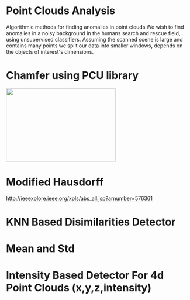 # Point Clouds Analysis
Algorithmic methods for finding anomalies in point clouds
We wish to find anomalies in a noisy background in the humans search and rescue field, using unsupervised classifiers.
Assuming the scanned scene is large and contains many points we split our data into smaller windows, depends on the objects of interest's dimensions.

# Chamfer using PCU library 
<img src="https://images.slideplayer.com/11/3315099/slides/slide_5.jpg" width="300" height="200">

# Modified Hausdorff
http://ieeexplore.ieee.org/xpls/abs_all.jsp?arnumber=576361

# KNN Based Disimilarities Detector

# Mean and Std

# Intensity Based Detector For 4d Point Clouds (x,y,z,intensity)

